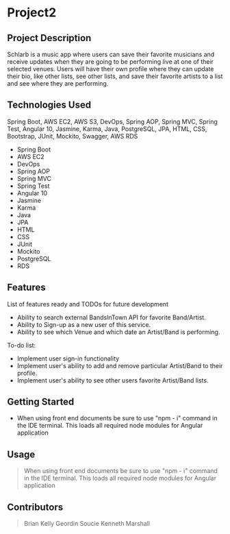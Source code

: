 # Project2
## Project Description

Schlarb is a music app where users can save their favorite musicians and receive updates when they are going to be performing live at one of their selected venues. Users will have their own profile where they can update their bio, like other lists, see other lists, and save their favorite artists to a list and see where they are performing.


## Technologies Used
Spring Boot, AWS EC2, AWS S3, DevOps, Spring AOP, Spring MVC, Spring Test, Angular 10, Jasmine, Karma, Java, PostgreSQL, JPA, HTML, CSS, Bootstrap, JUnit, Mockito, Swagger, AWS RDS
* Spring Boot
* AWS EC2 
* DevOps
* Spring AOP
* Spring MVC
* Spring Test
* Angular 10
* Jasmine
* Karma 
* Java
* JPA 
* HTML
* CSS
* JUnit
* Mockito
* PostgreSQL
* RDS
## Features

List of features ready and TODOs for future development
* Ability to search external BandsInTown API for favorite Band/Artist.
* Ability to Sign-up as a new user of this service.
* Ability to see which Venue and which date an Artist/Band is performing.

To-do list:
* Implement user sign-in functionality
* Implement user's ability to add and remove particular Artist/Band to their profile.
* Implement user's ability to see other users favorite Artist/Band lists.

## Getting Started
   
- When using front end documents be sure to use "npm - i" command in the IDE terminal. This loads all required node modules for Angular application

## Usage

>  When using front end documents be sure to use "npm - i" command in the IDE terminal. This loads all required node modules for Angular application

## Contributors

>Brian Kelly
>Geordin Soucie
>Kenneth Marshall


